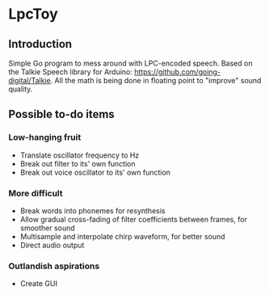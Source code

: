 # LpcToy
## Introduction
Simple Go program to mess around with LPC-encoded speech.
Based on the Talkie Speech library for Arduino: https://github.com/going-digital/Talkie.
All the math is being done in floating point to "improve" sound quality.
## Possible to-do items
### Low-hanging fruit
- Translate oscillator frequency to Hz
- Break out filter to its' own function
- Break out voice oscillator to its' own function
### More difficult
- Break words into phonemes for resynthesis
- Allow gradual cross-fading of filter coefficients between frames, for smoother sound
- Multisample and interpolate chirp waveform, for better sound
- Direct audio output
### Outlandish aspirations
- Create GUI
